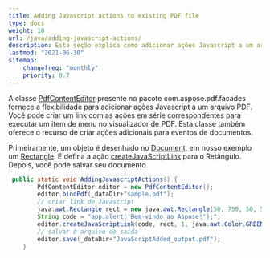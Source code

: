 ```yaml
---
title: Adding Javascript actions to existing PDF file
type: docs
weight: 10
url: /java/adding-javascript-actions/
description: Esta seção explica como adicionar ações Javascript a um arquivo PDF existente com Aspose.PDF Facades.
lastmod: "2021-06-30"
sitemap:
    changefreq: "monthly"
    priority: 0.7
---
```


A classe [PdfContentEditor](https://reference.aspose.com/pdf/java/com.aspose.pdf.facades/PdfContentEditor) presente no pacote com.aspose.pdf.facades fornece a flexibilidade para adicionar ações Javascript a um arquivo PDF. Você pode criar um link com as ações em série correspondentes para executar um item de menu no visualizador de PDF. Esta classe também oferece o recurso de criar ações adicionais para eventos de documentos.

Primeiramente, um objeto é desenhado no [Document](https://reference.aspose.com/pdf/java/com.aspose.pdf/Document), em nosso exemplo um [Rectangle](https://reference.aspose.com/pdf/java/com.aspose.pdf/Rectangle).
 E defina a ação [createJavaScriptLink](https://reference.aspose.com/pdf/java/com.aspose.pdf.facades/PdfContentEditor#createJavaScriptLink-java.lang.String-java.awt.Rectangle-int-java.awt.Color-) para o Retângulo. Depois, você pode salvar seu documento.

```java
 public static void AddingJavascriptActions() {
        PdfContentEditor editor = new PdfContentEditor();
        editor.bindPdf(_dataDir+"sample.pdf");
        // criar link de Javascript
        java.awt.Rectangle rect = new java.awt.Rectangle(50, 750, 50, 50);
        String code = "app.alert('Bem-vindo ao Aspose!');";
        editor.createJavaScriptLink(code, rect, 1, java.awt.Color.GREEN);
        // salvar o arquivo de saída
        editor.save(_dataDir+"JavaScriptAdded_output.pdf");
    }
```